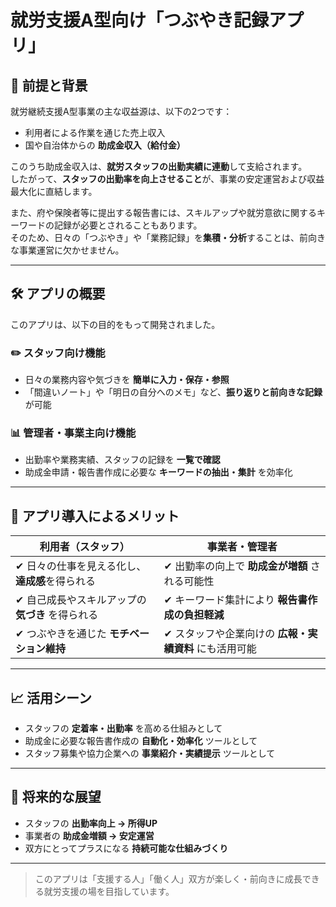 # 就労支援A型向け「つぶやき記録アプリ」

## 📌 前提と背景

就労継続支援A型事業の主な収益源は、以下の2つです：

- 利用者による作業を通じた売上収入  
- 国や自治体からの **助成金収入（給付金）**

このうち助成金収入は、**就労スタッフの出勤実績に連動**して支給されます。  
したがって、**スタッフの出勤率を向上させること**が、事業の安定運営および収益最大化に直結します。

また、府や保険者等に提出する報告書には、スキルアップや就労意欲に関するキーワードの記録が必要とされることもあります。  
そのため、日々の「つぶやき」や「業務記録」を**集積・分析**することは、前向きな事業運営に欠かせません。

---

## 🛠 アプリの概要

このアプリは、以下の目的をもって開発されました。

### ✏️ スタッフ向け機能

- 日々の業務内容や気づきを **簡単に入力・保存・参照**
- 「間違いノート」や「明日の自分へのメモ」など、**振り返りと前向きな記録**が可能

### 📊 管理者・事業主向け機能

- 出勤率や業務実績、スタッフの記録を **一覧で確認**
- 助成金申請・報告書作成に必要な **キーワードの抽出・集計** を効率化

---

## 🎯 アプリ導入によるメリット

| 利用者（スタッフ）                              | 事業者・管理者                                           |
|--------------------------------------------------|-----------------------------------------------------------|
| ✔ 日々の仕事を見える化し、**達成感**を得られる | ✔ 出勤率の向上で **助成金が増額** される可能性           |
| ✔ 自己成長やスキルアップの **気づき** を得られる | ✔ キーワード集計により **報告書作成の負担軽減**         |
| ✔ つぶやきを通じた **モチベーション維持**       | ✔ スタッフや企業向けの **広報・実績資料** にも活用可能 |

---

## 📈 活用シーン

- スタッフの **定着率・出勤率** を高める仕組みとして  
- 助成金に必要な報告書作成の **自動化・効率化** ツールとして  
- スタッフ募集や協力企業への **事業紹介・実績提示** ツールとして  

---

## 💬 将来的な展望

- スタッフの **出勤率向上 → 所得UP**
- 事業者の **助成金増額 → 安定運営**
- 双方にとってプラスになる **持続可能な仕組みづくり**

---

> このアプリは「支援する人」「働く人」双方が楽しく・前向きに成長できる就労支援の場を目指しています。
